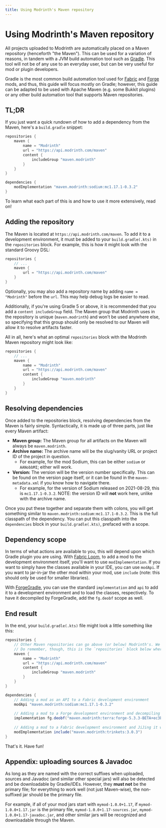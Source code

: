 ```yaml
---
title: Using Modrinth's Maven repository
---
```


# Using Modrinth's Maven repository

All projects uploaded to Modrinth are automatically placed on a Maven repository (henceforth "the Maven"). This can be used for a variation of reasons, in tandem with a JVM build automation tool such as [Gradle](https://gradle.org/). This tool will not be of any use to an everyday user, but can be very useful for mod or plugin developers.

Gradle is the most common build automation tool used for [Fabric](https://github.com/FabricMC/fabric-loom) and [Forge](https://github.com/MinecraftForge/ForgeGradle) mods, and thus, this guide will focus mostly on Gradle; however, this guide can be adapted to be used with Apache Maven (e.g. some Bukkit plugins) or any other build automation tool that supports Maven repositories.

## TL;DR

If you just want a quick rundown of how to add a dependency from the Maven, here's a `build.gradle` snippet:

```groovy
repositories {
    maven {
        name = "Modrinth"
        url = "https://api.modrinth.com/maven"
        content {
            includeGroup "maven.modrinth"
        }
    }
}

dependencies {
    modImplementation "maven.modrinth:sodium:mc1.17.1-0.3.2"
}
```

To learn what each part of this is and how to use it more extensively, read on!

## Adding the repository

The Maven is located at `https://api.modrinth.com/maven`. To add it to a development environment, it must be added to your `build.gradle(.kts)` in the `repositories` block. For example, this is how it might look with the standard Groovy DSL:

```groovy
repositories {
    // ...
    maven {
        url = "https://api.modrinth.com/maven"
    }
}
```

Optionally, you may also add a repository name by adding `name = "Modrinth"` before the `url`. This may help debug logs be easier to read.

Additionally, if you're using Gradle 5 or above, it is recommended that you add a `content includeGroup` field. The Maven group that Modrinth uses in the repository is unique (`maven.modrinth`) and won't be used anywhere else, so specifying that this group should only be resolved to our Maven will allow it to resolve artifacts faster.

All in all, here's what an optimal `repositories` block with the Modrinth Maven repository might look like:

```groovy
repositories {
    // ...
    maven {
        name = "Modrinth"
        url = "https://api.modrinth.com/maven"
        content {
            includeGroup "maven.modrinth"
        }
    }
}
```

## Resolving dependencies

Once added to the repositories block, resolving dependencies from the Maven is fairly simple. Syntactically, it is made up of three parts, just like every Maven artifact:

- **Maven group:** The Maven group for all artifacts on the Maven will always be `maven.modrinth`.
- **Archive name:** The archive name will be the slug/vanity URL or project ID of the project in question.
  - For example, for the mod Sodium, this can be either `sodium` or `AANobbMI`; either will work.
- **Version:** The version will be the version number specifically. This can be found on the version page itself, or it can be found in the `maven-metadata.xml` if you know how to navigate there.
  - For example, for the version of Sodium released on 2021-08-29, this is `mc1.17.1-0.3.2`. NOTE: the version ID will **not** work here, unlike with the archive name.

Once you put these together and separate them with colons, you will get something similar to `maven.modrinth:sodium:mc1.17.1-0.3.2`. This is the full classpath of the dependency. You can put this classpath into the `dependencies` block in your `build.gradle(.kts)`, prefaced with a scope.

## Dependency scope

In terms of what actions are available to you, this will depend upon which Gradle plugin you are using. With [Fabric Loom](https://github.com/FabricMC/fabric-loom), to add a mod to the development environment itself, you'll want to use `modImplementation`. If you want to simply have the classes available in your IDE, you can use `modApi`. If you want to jar-in-jar the other mod within your mod, use `include` (note: this should only be used for smaller libraries).

With [ForgeGradle](https://github.com/MinecraftForge/ForgeGradle), you can use the standard `implementation` and `api` to add it to a development environment and to load the classes, respectively. To have it decompiled by ForgeGradle, add the `fg.deobf` scope as well.

## End result

In the end, your `build.gradle(.kts)` file might look a little something like this:

```groovy
repositories {
    // Other Maven repositories can go above (or below) Modrinth's. We don't need priority :)
    // Do remember, though, this is the `repositories` block below where plugins are declared, not in `pluginManagement`!
    maven {
        name = "Modrinth"
        url = "https://api.modrinth.com/maven"
        content {
            includeGroup "maven.modrinth"
        }
    }
}

dependencies {
    // Adding a mod as an API to a Fabric development environment
    modApi "maven.modrinth:sodium:mc1.17.1-0.3.2"
    
    // Adding a mod to a Forge development environment and decompiling it using FG
    implementation fg.deobf("maven.modrinth:terra:forge-5.3.3-BETA+ec3b0e5d")
    
    // Adding a mod to a Fabric development environment and JiJing it within yours
    modImplementation include("maven.modrinth:trinkets:3.0.3")
}
```

That's it. Have fun!

## Appendix: uploading sources & Javadoc

As long as they are named with the correct suffixes when uploaded, sources and Javadoc (and similar other special jars) will also be detected and be downloadable by Gradle/IDEs. However, they **must not** be the primary file; for everything to work well (not just Maven-wise), the non-suffixed jar should be the primary file.

For example, if all of your mod jars start with `mymod-1.0.0+1.17`, if `mymod-1.0.0+1.17.jar` is the primary file, `mymod-1.0.0+1.17-sources.jar`, `mymod-1.0.0+1.17-javadoc.jar`, and other similar jars will be recognized and downloadable through the Maven.
